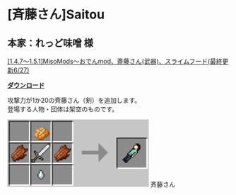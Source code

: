 # [斉藤さん]Saitou
## 本家：れっど味噌 様

[[1.4.7～1.5.1]MisoMods～おでんmod、斎藤さん(武器)、スライムフード(最終更新6/27)](http://forum.minecraftuser.jp/viewtopic.php?t=9940)

[**ダウンロード**](https://github.com/eyeq/mod-1.11.2-Saitou/releases/download/1.0/1.11.2-Saitou-1.0.jar)

攻撃力が1か20の斉藤さん（剣）を追加します。  
登場する人物・団体は架空のものです。  

<img src="https://github.com/eyeq/mod-1.11.2-Saitou/blob/master/screenshots/%E6%96%89%E8%97%A4%E3%81%95%E3%82%93(Mr.%20Saitou).png" width="320px">  
斉藤さん
